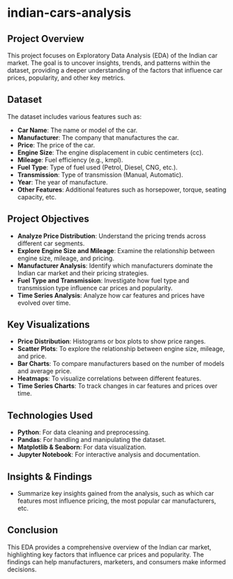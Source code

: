 # indian-cars-analysis

## Project Overview
This project focuses on Exploratory Data Analysis (EDA) of the Indian car market. The goal is to uncover insights, trends, and patterns within the dataset, providing a deeper understanding of the factors that influence car prices, popularity, and other key metrics.

## Dataset
The dataset includes various features such as:
- **Car Name**: The name or model of the car.
- **Manufacturer**: The company that manufactures the car.
- **Price**: The price of the car.
- **Engine Size**: The engine displacement in cubic centimeters (cc).
- **Mileage**: Fuel efficiency (e.g., kmpl).
- **Fuel Type**: Type of fuel used (Petrol, Diesel, CNG, etc.).
- **Transmission**: Type of transmission (Manual, Automatic).
- **Year**: The year of manufacture.
- **Other Features**: Additional features such as horsepower, torque, seating capacity, etc.

## Project Objectives
- **Analyze Price Distribution**: Understand the pricing trends across different car segments.
- **Explore Engine Size and Mileage**: Examine the relationship between engine size, mileage, and pricing.
- **Manufacturer Analysis**: Identify which manufacturers dominate the Indian car market and their pricing strategies.
- **Fuel Type and Transmission**: Investigate how fuel type and transmission type influence car prices and popularity.
- **Time Series Analysis**: Analyze how car features and prices have evolved over time.

## Key Visualizations
- **Price Distribution**: Histograms or box plots to show price ranges.
- **Scatter Plots**: To explore the relationship between engine size, mileage, and price.
- **Bar Charts**: To compare manufacturers based on the number of models and average price.
- **Heatmaps**: To visualize correlations between different features.
- **Time Series Charts**: To track changes in car features and prices over time.

## Technologies Used
- **Python**: For data cleaning and preprocessing.
- **Pandas**: For handling and manipulating the dataset.
- **Matplotlib & Seaborn**: For data visualization.
- **Jupyter Notebook**: For interactive analysis and documentation.


## Insights & Findings
- Summarize key insights gained from the analysis, such as which car features most influence pricing, the most popular car manufacturers, etc.

## Conclusion
This EDA provides a comprehensive overview of the Indian car market, highlighting key factors that influence car prices and popularity. The findings can help manufacturers, marketers, and consumers make informed decisions.


